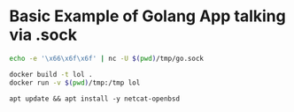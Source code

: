 # Basic Example of Golang App talking via .sock

```bash
echo -e '\x66\x6f\x6f' | nc -U $(pwd)/tmp/go.sock
```

```bash
docker build -t lol .
docker run -v $(pwd)/tmp:/tmp lol
```

```
apt update && apt install -y netcat-openbsd
```